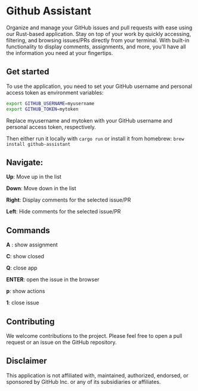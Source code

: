 
# Github Assistant
Organize and manage your GitHub issues and pull requests with ease using our Rust-based application. Stay on top of your work by quickly accessing, filtering, and browsing issues/PRs directly from your terminal. With built-in functionality to display comments, assignments, and more, you'll have all the information you need at your fingertips.


## Get started
To use the application, you need to set your GitHub username and personal access token as environment variables:

```bash
export GITHUB_USERNAME=myusername
export GITHUB_TOKEN=mytoken
```
Replace myusername and mytoken with your GitHub username and personal access token, respectively.

Then either run it locally with
`cargo run`
or install it from homebrew:
`brew install github-assistant`

## Navigate:
**Up**: Move up in the list

**Down**: Move down in the list

**Right**: Display comments for the selected issue/PR

**Left**: Hide comments for the selected issue/PR


## Commands
**A** : show assignment

**C**: show closed

**Q**: close app

**ENTER**: open the issue in the browser

**p**: show actions

**1**: close issue

## Contributing
We welcome contributions to the project. Please feel free to open a pull request or an issue on the GitHub repository.

## Disclaimer
This application is not affiliated with, maintained, authorized, endorsed, or sponsored by GitHub Inc. or any of its subsidiaries or affiliates.
